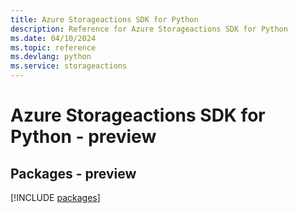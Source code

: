```yaml
---
title: Azure Storageactions SDK for Python
description: Reference for Azure Storageactions SDK for Python
ms.date: 04/10/2024
ms.topic: reference
ms.devlang: python
ms.service: storageactions
---
```

# Azure Storageactions SDK for Python - preview
## Packages - preview
[!INCLUDE [packages](storageactions-index.md)]